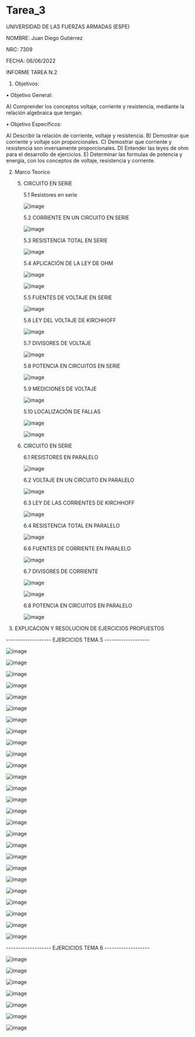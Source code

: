 # Tarea_3
UNIVERSIDAD DE LAS FUERZAS ARMADAS (ESPE)

NOMBRE: Juan Diego Gutiérrez

NRC: 7309

FECHA: 06/06/2022

INFORME TAREA N.2

1. Objetivos:

•	Objetivo General: 

A)	Comprender los conceptos voltaje, corriente y resistencia, mediante la relación algebraica que tengan. 

•	Objetivo Específicos:

A)	Describir la relación de corriente, voltaje y resistencia.
B)	Demostrar que corriente y voltaje son proporcionales.
C)	Demostrar que corriente y resistencia son inversamente proporcionales.
D)	Entender las leyes de ohm para el desarrollo de ejercicios. 
E)	Determinar las formulas de potencia y energía, con los conceptos de voltaje, resistencia y corriente.

2. Marco Teorico

   5. CIRCUITO EN SERIE
   
      5.1	Resistores en serie
      
      ![image](https://user-images.githubusercontent.com/105677161/172258433-643c949b-6c93-4e7b-b21d-16eaa99f4385.png)
      
      5.2 CORRIENTE EN UN CIRCUITO EN SERIE
      
      ![image](https://user-images.githubusercontent.com/105677161/172258526-4a03c83f-0c24-4095-895e-c3f215519e92.png)
      
      5.3 RESISTENCIA TOTAL EN SERIE
      
      ![image](https://user-images.githubusercontent.com/105677161/172258565-55fd09e2-c643-4948-9078-b26d5686c8c0.png)
      
      5.4 APLICACIÓN DE LA LEY DE OHM
      
      ![image](https://user-images.githubusercontent.com/105677161/172258597-c09f1431-f40d-4d1b-83d4-5162f44753fc.png)
      
      ![image](https://user-images.githubusercontent.com/105677161/172258628-b4c637e2-d524-45c1-952a-b76d382793a3.png)
      
      5.5 FUENTES DE VOLTAJE EN SERIE
      
      ![image](https://user-images.githubusercontent.com/105677161/172258682-300cc5d4-32b8-4b28-9819-bfb0fcd8dc3d.png)
      
      5.6 LEY DEL VOLTAJE DE KIRCHHOFF

      ![image](https://user-images.githubusercontent.com/105677161/172258732-96a76ed1-af01-4380-aada-27007565eff4.png)
      
      5.7 DIVISORES DE VOLTAJE 
      
      ![image](https://user-images.githubusercontent.com/105677161/172258775-db9c7926-95d7-4b0e-a499-77a9538afae1.png)
      
      5.8 POTENCIA EN CIRCUITOS EN SERIE
      
      ![image](https://user-images.githubusercontent.com/105677161/172258838-0c61b040-1c66-48a8-9f4e-120496d5a412.png)
      
      5.9 MEDICIONES DE VOLTAJE
      
      ![image](https://user-images.githubusercontent.com/105677161/172258876-ad7df56e-2ff3-432a-8d9b-b68c89d0c9eb.png)
      
      5.10 LOCALIZACIÓN DE FALLAS
      
      ![image](https://user-images.githubusercontent.com/105677161/172258905-cba605b7-cbbb-4500-afd3-334deed71498.png)
      
      ![image](https://user-images.githubusercontent.com/105677161/172258927-7e596dd8-7ef4-437e-8b27-64b0aa95a3d1.png)
      
   6. CIRCUITO EN SERIE
      
      6.1	RESISTORES EN PARALELO
      
      ![image](https://user-images.githubusercontent.com/105677161/172259027-8953534e-03a1-477a-9265-7a266b54316a.png)
      
      6.2 VOLTAJE EN UN CIRCUITO EN PARALELO
      
      ![image](https://user-images.githubusercontent.com/105677161/172259058-9ca4bd2d-eb53-4658-93b6-677891f0a8a3.png)
      
      6.3	LEY DE LAS CORRIENTES DE KIRCHHOFF
      
      ![image](https://user-images.githubusercontent.com/105677161/172259114-321c7fa0-9eab-409a-9fed-2c46fc388c64.png)
      
      6.4	RESISTENCIA TOTAL EN PARALELO
      
      ![image](https://user-images.githubusercontent.com/105677161/172259146-bf47b957-2b34-49fa-b1ae-db71dcfbd881.png)
      
      6.6	FUENTES DE CORRIENTE EN PARALELO
      
      ![image](https://user-images.githubusercontent.com/105677161/172259172-574310f8-2400-4567-aa9a-8f303d562480.png)
      
      6.7	DIVISORES DE CORRIENTE
      
      ![image](https://user-images.githubusercontent.com/105677161/172259225-68766473-161d-471c-8b41-e04a96b577c9.png)
      
      ![image](https://user-images.githubusercontent.com/105677161/172259237-2152b3dd-9f9a-444a-b4dc-8a0abcb6e538.png)
      
      6.8	POTENCIA EN CIRCUITOS EN PARALELO
      
      ![image](https://user-images.githubusercontent.com/105677161/172259264-5200570e-ddff-441a-b500-e49c270474e2.png)
 
 3. EXPLICACION Y RESOLUCION DE EJERCICIOS PROPUESTOS
 
------------------- EJERCICIOS TEMA 5 -------------------

![image](https://user-images.githubusercontent.com/105677161/172260271-3c83bf71-fce2-4ea7-8e7e-261093d8dcb1.png)

![image](https://user-images.githubusercontent.com/105677161/172260408-f48b968a-a7a8-463f-9936-9ef73a7d1d5b.png)

![image](https://user-images.githubusercontent.com/105677161/172260524-ed229758-5447-47a7-9e45-0f6723279d8c.png)

![image](https://user-images.githubusercontent.com/105677161/172261441-f0e95021-6262-4dea-a821-8d730da98ef1.png)

![image](https://user-images.githubusercontent.com/105677161/172261628-20e2f220-f8f9-4e0f-a072-2a86e0d7e57b.png)

![image](https://user-images.githubusercontent.com/105677161/172261860-ef1a6697-176b-42ca-b730-9d367c8dab36.png)

![image](https://user-images.githubusercontent.com/105677161/172262024-b7f99092-2f86-4276-bc6f-9ff21978c7e2.png)

![image](https://user-images.githubusercontent.com/105677161/172262147-8f1992a8-557f-4309-90ab-238ee3279c86.png)

![image](https://user-images.githubusercontent.com/105677161/172262341-9e5c6b07-4e9a-48d4-b3eb-906c11842c65.png)

![image](https://user-images.githubusercontent.com/105677161/172262708-bb358350-ce88-4913-b3d5-aa00c431a8ff.png)

![image](https://user-images.githubusercontent.com/105677161/172262798-6126190c-902f-49e4-81cf-bf4da02f46d7.png)

![image](https://user-images.githubusercontent.com/105677161/172263085-738254bb-eea9-438a-b58f-4930b52cfd30.png)

![image](https://user-images.githubusercontent.com/105677161/172263179-1e7d28d9-5f7e-4f65-95d9-601d5512fcb1.png)

![image](https://user-images.githubusercontent.com/105677161/172263280-4d7ea043-4f3e-4e73-8a33-c1481c7833b9.png)

![image](https://user-images.githubusercontent.com/105677161/172263374-d4fd8b18-aceb-409b-b18b-e52c1a5eac94.png)

![image](https://user-images.githubusercontent.com/105677161/172263550-e248533d-a3a9-47d3-a687-0ea98c395e9c.png)

![image](https://user-images.githubusercontent.com/105677161/172263639-564a966d-1155-4ca5-ad84-4b1265a40538.png)

![image](https://user-images.githubusercontent.com/105677161/172263773-30f8ac43-d985-494f-b9bb-89e3923cbfcb.png)

![image](https://user-images.githubusercontent.com/105677161/172263877-8365dacb-52cc-4162-ad70-ab78b3aff7bf.png)

![image](https://user-images.githubusercontent.com/105677161/172264003-025781de-7851-4c4b-90af-d628d95bfa6d.png)

![image](https://user-images.githubusercontent.com/105677161/172264103-a2244f25-ba61-48b5-9575-c766ce0c9dc0.png)

![image](https://user-images.githubusercontent.com/105677161/172264171-c369c2d7-5cdb-4911-8a1a-f408b0072677.png)

![image](https://user-images.githubusercontent.com/105677161/172264288-7c84bb9b-3fc1-4077-ad5e-d8201deea7fe.png)

![image](https://user-images.githubusercontent.com/105677161/172264401-5c22c74a-9c96-458c-9806-71fb7563f5ea.png)

![image](https://user-images.githubusercontent.com/105677161/172265879-c985be30-f909-4d34-a58c-b4c1ac74c0b3.png)

![image](https://user-images.githubusercontent.com/105677161/172265991-4dbf8bfa-01f4-43e1-b7e3-49f4032216d1.png)

------------------- EJERCICIOS TEMA 6 -------------------

![image](https://user-images.githubusercontent.com/105677161/172266141-565dc9ef-0468-46a7-967a-0d32228b9619.png)

![image](https://user-images.githubusercontent.com/105677161/172266861-a5f9d626-ef35-4be4-880a-90adc2125919.png)

![image](https://user-images.githubusercontent.com/105677161/172267358-d9345f5c-deff-4188-af32-4ed7090a6d6c.png)

![image](https://user-images.githubusercontent.com/105677161/172267448-643a01bd-30eb-4686-8243-aad376f683d7.png)

![image](https://user-images.githubusercontent.com/105677161/172267555-25024ab6-3b8b-47eb-a126-cd0a934dffc3.png)

![image](https://user-images.githubusercontent.com/105677161/172267746-fe60f4f1-dba1-4884-a6f7-47080a74653f.png)

![image](https://user-images.githubusercontent.com/105677161/172267829-fed35840-197c-4583-8ced-2e1f7296e401.png)














